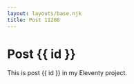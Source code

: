 ```yaml
---
layout: layouts/base.njk
title: Post 11208
---
```


# Post {{ id }}

This is post {{ id }} in my Eleventy project.
